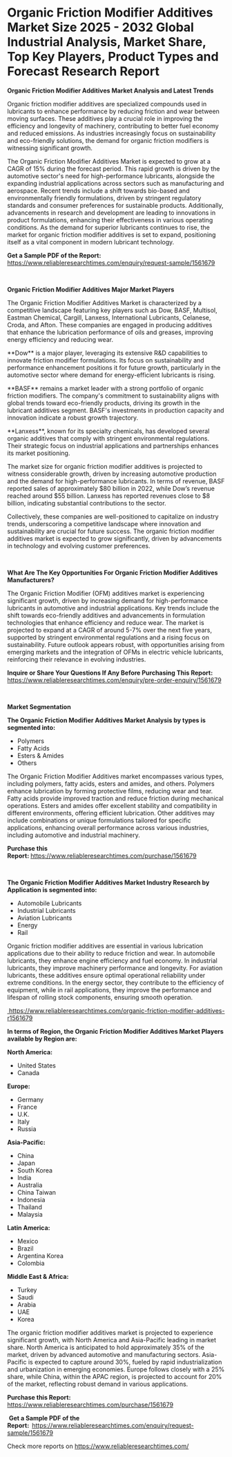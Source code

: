 <p><h1>Organic Friction Modifier Additives Market Size 2025 - 2032 Global Industrial Analysis, Market Share, Top Key Players, Product Types and Forecast Research Report</h1></p><p><strong>Organic Friction Modifier Additives Market Analysis and Latest Trends</strong></p>
<p><p>Organic friction modifier additives are specialized compounds used in lubricants to enhance performance by reducing friction and wear between moving surfaces. These additives play a crucial role in improving the efficiency and longevity of machinery, contributing to better fuel economy and reduced emissions. As industries increasingly focus on sustainability and eco-friendly solutions, the demand for organic friction modifiers is witnessing significant growth.</p><p>The Organic Friction Modifier Additives Market is expected to grow at a CAGR of 15% during the forecast period. This rapid growth is driven by the automotive sector's need for high-performance lubricants, alongside the expanding industrial applications across sectors such as manufacturing and aerospace. Recent trends include a shift towards bio-based and environmentally friendly formulations, driven by stringent regulatory standards and consumer preferences for sustainable products. Additionally, advancements in research and development are leading to innovations in product formulations, enhancing their effectiveness in various operating conditions. As the demand for superior lubricants continues to rise, the market for organic friction modifier additives is set to expand, positioning itself as a vital component in modern lubricant technology.</p></p>
<p><strong>Get a Sample PDF of the Report:&nbsp;</strong> <a href="https://www.reliableresearchtimes.com/enquiry/request-sample/1561679?utm_campaign=3187&utm_medium=2&utm_source=Github&utm_content=ia&utm_term=31032025&utm_id=organic-friction-modifier-additives">https://www.reliableresearchtimes.com/enquiry/request-sample/1561679</a></p>
<p>&nbsp;</p>
<p><strong>Organic Friction Modifier Additives Major Market Players</strong></p>
<p><p>The Organic Friction Modifier Additives Market is characterized by a competitive landscape featuring key players such as Dow, BASF, Multisol, Eastman Chemical, Cargill, Lanxess, International Lubricants, Celanese, Croda, and Afton. These companies are engaged in producing additives that enhance the lubrication performance of oils and greases, improving energy efficiency and reducing wear.</p><p>**Dow** is a major player, leveraging its extensive R&D capabilities to innovate friction modifier formulations. Its focus on sustainability and performance enhancement positions it for future growth, particularly in the automotive sector where demand for energy-efficient lubricants is rising. </p><p>**BASF** remains a market leader with a strong portfolio of organic friction modifiers. The company's commitment to sustainability aligns with global trends toward eco-friendly products, driving its growth in the lubricant additives segment. BASF's investments in production capacity and innovation indicate a robust growth trajectory.</p><p>**Lanxess**, known for its specialty chemicals, has developed several organic additives that comply with stringent environmental regulations. Their strategic focus on industrial applications and partnerships enhances its market positioning.</p><p>The market size for organic friction modifier additives is projected to witness considerable growth, driven by increasing automotive production and the demand for high-performance lubricants. In terms of revenue, BASF reported sales of approximately $80 billion in 2022, while Dow’s revenue reached around $55 billion. Lanxess has reported revenues close to $8 billion, indicating substantial contributions to the sector.</p><p>Collectively, these companies are well-positioned to capitalize on industry trends, underscoring a competitive landscape where innovation and sustainability are crucial for future success. The organic friction modifier additives market is expected to grow significantly, driven by advancements in technology and evolving customer preferences.</p></p>
<p>&nbsp;</p>
<p><strong>What Are The Key Opportunities For Organic Friction Modifier Additives Manufacturers?</strong></p>
<p><p>The Organic Friction Modifier (OFM) additives market is experiencing significant growth, driven by increasing demand for high-performance lubricants in automotive and industrial applications. Key trends include the shift towards eco-friendly additives and advancements in formulation technologies that enhance efficiency and reduce wear. The market is projected to expand at a CAGR of around 5-7% over the next five years, supported by stringent environmental regulations and a rising focus on sustainability. Future outlook appears robust, with opportunities arising from emerging markets and the integration of OFMs in electric vehicle lubricants, reinforcing their relevance in evolving industries.</p></p>
<p><strong>Inquire or Share Your Questions If Any Before Purchasing This Report:</strong> <a href="https://www.reliableresearchtimes.com/enquiry/pre-order-enquiry/1561679?utm_campaign=3187&utm_medium=2&utm_source=Github&utm_content=ia&utm_term=31032025&utm_id=organic-friction-modifier-additives">https://www.reliableresearchtimes.com/enquiry/pre-order-enquiry/1561679</a></p>
<p>&nbsp;</p>
<p><strong>Market Segmentation</strong></p>
<p><strong>The Organic Friction Modifier Additives Market Analysis by types is segmented into:</strong></p>
<p><ul><li>Polymers</li><li>Fatty Acids</li><li>Esters & Amides</li><li>Others</li></ul></p>
<p><p>The Organic Friction Modifier Additives market encompasses various types, including polymers, fatty acids, esters and amides, and others. Polymers enhance lubrication by forming protective films, reducing wear and tear. Fatty acids provide improved traction and reduce friction during mechanical operations. Esters and amides offer excellent stability and compatibility in different environments, offering efficient lubrication. Other additives may include combinations or unique formulations tailored for specific applications, enhancing overall performance across various industries, including automotive and industrial machinery.</p></p>
<p><strong>Purchase this Report:&nbsp;</strong><a href="https://www.reliableresearchtimes.com/purchase/1561679?utm_campaign=3187&utm_medium=2&utm_source=Github&utm_content=ia&utm_term=31032025&utm_id=organic-friction-modifier-additives">https://www.reliableresearchtimes.com/purchase/1561679</a></p>
<p>&nbsp;</p>
<p><strong>The Organic Friction Modifier Additives Market Industry Research by Application is segmented into:</strong></p>
<p><ul><li>Automobile Lubricants</li><li>Industrial Lubricants</li><li>Aviation Lubricants</li><li>Energy</li><li>Rail</li></ul></p>
<p><p>Organic friction modifier additives are essential in various lubrication applications due to their ability to reduce friction and wear. In automobile lubricants, they enhance engine efficiency and fuel economy. In industrial lubricants, they improve machinery performance and longevity. For aviation lubricants, these additives ensure optimal operational reliability under extreme conditions. In the energy sector, they contribute to the efficiency of equipment, while in rail applications, they improve the performance and lifespan of rolling stock components, ensuring smooth operation.</p></p>
<p><a href="https://www.reliableresearchtimes.com/organic-friction-modifier-additives-r1561679?utm_campaign=3187&utm_medium=2&utm_source=Github&utm_content=ia&utm_term=31032025&utm_id=organic-friction-modifier-additives">&nbsp;https://www.reliableresearchtimes.com/organic-friction-modifier-additives-r1561679</a></p>
<p><strong>In terms of Region, the Organic Friction Modifier Additives Market Players available by Region are:</strong></p>
<p>
    <p> <strong> North America: </strong>
        <ul>
            <li>United States</li>
            <li>Canada</li>
        </ul>
        </p> 
    <p> <strong> Europe: </strong>
        <ul>
            <li>Germany</li>
            <li>France</li>
            <li>U.K.</li>
            <li>Italy</li>
            <li>Russia</li>
        </ul>
        </p> 
    <p> <strong> Asia-Pacific: </strong>
        <ul>
            <li>China</li>
            <li>Japan</li>
            <li>South Korea</li>
            <li>India</li>
            <li>Australia</li>
            <li>China Taiwan</li>
            <li>Indonesia</li>
            <li>Thailand</li>
            <li>Malaysia</li>
        </ul>
        </p> 
    <p> <strong> Latin America: </strong>
        <ul>
            <li>Mexico</li>
            <li>Brazil</li>
            <li>Argentina Korea</li>
            <li>Colombia</li>
        </ul>
        </p> 
    <p> <strong> Middle East & Africa: </strong>
        <ul>
            <li>Turkey</li>
            <li>Saudi</li>
            <li>Arabia</li>
            <li>UAE</li>
            <li>Korea</li>
        </ul>
    </p>
    </p>
<p><p>The organic friction modifier additives market is projected to experience significant growth, with North America and Asia-Pacific leading in market share. North America is anticipated to hold approximately 35% of the market, driven by advanced automotive and manufacturing sectors. Asia-Pacific is expected to capture around 30%, fueled by rapid industrialization and urbanization in emerging economies. Europe follows closely with a 25% share, while China, within the APAC region, is projected to account for 20% of the market, reflecting robust demand in various applications.</p></p>
<p><strong>Purchase this Report: </strong><a href="https://www.reliableresearchtimes.com/purchase/1561679?utm_campaign=3187&utm_medium=2&utm_source=Github&utm_content=ia&utm_term=31032025&utm_id=organic-friction-modifier-additives">https://www.reliableresearchtimes.com/purchase/1561679</a></p>
<p>&nbsp;<strong>Get a Sample PDF of the Report:&nbsp;&nbsp;</strong><a href="https://www.reliableresearchtimes.com/enquiry/request-sample/1561679?utm_campaign=3187&utm_medium=2&utm_source=Github&utm_content=ia&utm_term=31032025&utm_id=organic-friction-modifier-additives">https://www.reliableresearchtimes.com/enquiry/request-sample/1561679</a></p>
<p><strong></strong></p>
<p>Check more reports on <a href="https://www.reliableresearchtimes.com/?utm_campaign=3187&utm_medium=2&utm_source=Github&utm_content=ia&utm_term=31032025&utm_id=organic-friction-modifier-additives">https://www.reliableresearchtimes.com/</a></p>